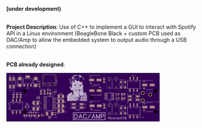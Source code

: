**[under development)**<br /><br />

**Project Description**: Use of C++ to implement a GUI to interact with Spotify API in a Linux environment (BeagleBone Black + custom PCB used as DAC/Amp to allow the embedded system to output audio through a USB connection)<br /><br />

**PCB already designed**:

<img src="https://github.com/RicardoATB/spotify-gui-qt/blob/main/HARDWARE/board-top.png" width="80%" height="80%" />
